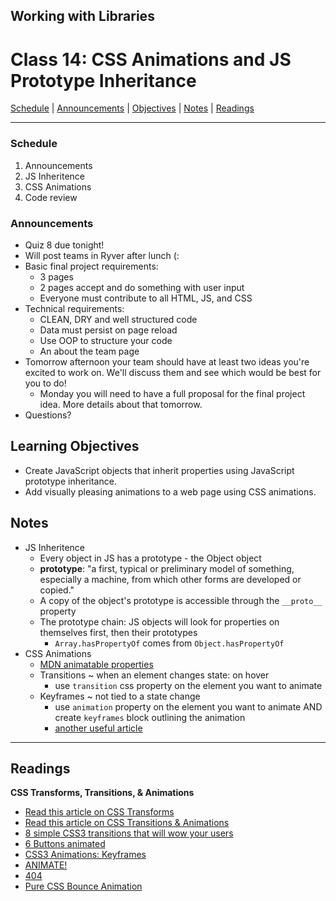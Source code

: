 ## **Working with Libraries**
# Class 14: CSS Animations and JS Prototype Inheritance

[Schedule](#schedule) | [Announcements](#announcements) | [Objectives](#learning-objectives) | [Notes](#notes) | [Readings](#readings)

<hr></hr>

### Schedule
1. Announcements 
1. JS Inheritence
1. CSS Animations
1. Code review

### Announcements
* Quiz 8 due tonight!
* Will post teams in Ryver after lunch (:
* Basic final project requirements:
    * 3 pages
    * 2 pages accept and do something with user input
    * Everyone must contribute to all HTML, JS, and CSS
* Technical requirements:
    * CLEAN, DRY and well structured code
    * Data must persist on page reload
    * Use OOP to structure your code
    * An about the team page
* Tomorrow afternoon your team should have at least two ideas you're excited to work on. We'll discuss them and see which would be best for you to do!
    * Monday you will need to have a full proposal for the final project idea. More details about that tomorrow.
* Questions?


## Learning Objectives
- Create JavaScript objects that inherit properties using JavaScript prototype inheritance. 
- Add visually pleasing animations to a web page using CSS animations.

## Notes
* JS Inheritence
    * Every object in JS has a prototype - the Object object
    * **prototype**: "a first, typical or preliminary model of something, especially a machine, from which other forms are developed or copied."
    * A copy of the object's prototype is accessible through the `__proto__` property
    * The prototype chain: JS objects will look for properties on themselves first, then their prototypes
        * `Array.hasPropertyOf` comes from `Object.hasPropertyOf`
* CSS Animations
    * [MDN animatable properties](https://developer.mozilla.org/en-US/docs/Web/CSS/CSS_animated_properties)
    * Transitions ~ when an element changes state: on hover
        * use `transition` css property on the element you want to animate
    * Keyframes ~ not tied to a state change
        * use `animation` property on the element you want to animate AND create `keyframes` block outlining the animation
        * [another useful article](https://robots.thoughtbot.com/css-animation-for-beginners)

<hr></hr>

## Readings

**CSS Transforms, Transitions, & Animations**

- [Read this article on CSS Transforms](http://learn.shayhowe.com/advanced-html-css/css-transforms/)
- [Read this article on CSS Transitions & Animations](http://learn.shayhowe.com/advanced-html-css/transitions-animations/)
- [8 simple CSS3 transitions that will wow your users](http://www.webdesignerdepot.com/2014/05/8-simple-css3-transitions-that-will-wow-your-users)
- [6 Buttons animated](http://codepen.io/retyui/pen/ByoaXV)
- [CSS3 Animations: Keyframes](http://codepen.io/akshaychauhan/pen/oAfae)
- [ANIMATE!](http://codepen.io/ryansobol/pen/NPZrNw)
- [404](http://codepen.io/kieranfivestars/pen/MYdQxX)
- [Pure CSS Bounce Animation](http://codepen.io/dp_lewis/pen/gCfBv)
